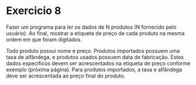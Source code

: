 <h1>Exercicio 8</h1>
<p>Fazer um programa para ler os dados de N
produtos (N fornecido pelo usuário). Ao final,
mostrar a etiqueta de preço de cada produto na
mesma ordem em que foram digitados.</p>

</p>Todo produto possui nome e preço. Produtos
importados possuem uma taxa de alfândega, e
produtos usados possuem data de fabricação.
Estes dados específicos devem ser
acrescentados na etiqueta de preço conforme
exemplo (próxima página). Para produtos
importados, a taxa e alfândega deve ser
acrescentada ao preço final do produto.</p>